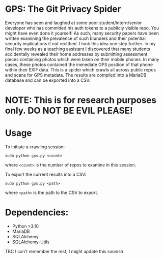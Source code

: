 # GPS: The Git Privacy Spider

Everyone has seen and laughed at some poor student/intern/senior developer who has committed his auth tokens to a publicly visible repo. You might have even done it yourself! As such, many security papers have been written examining the prevalence of such blunders and their potential security implications if not rectified. I took this idea one step further.
In my final few weeks as a teaching assistant I discovered that many students accidentally revealed their home addresses by submitting assessment pieces containing photos which were taken on their mobile phones. In many cases, these photos contained the immediate GPS position of that phone within their EXIF data.
This is a spider which crawls all across public repos and scans for GPS metadata. The results are compiled into a MariaDB database and can be exported into a CSV.

# NOTE: This is for research purposes only. DO NOT BE EVIL PLEASE!

# Usage
To initiate a crawling session:

```sudo python gps.py <count>```

where ```<count>``` is the number of repos to examine in this session.

To export the current results into a CSV:

```sudo python gps.py <path>```

where ```<path>``` is the path to the CSV to export.

# Dependencies:
* Python >3.10
* MariaDB
* SQLAlchemy
* SQLAlchemy-Utils

TBC I can't remember the rest, I might update this soonish.
